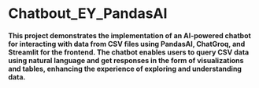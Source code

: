 # Chatbout_EY_PandasAI
#### This project demonstrates the implementation of an AI-powered chatbot for interacting with data from CSV files using PandasAI, ChatGroq, and Streamlit for the frontend. The chatbot enables users to query CSV data using natural language and get responses in the form of visualizations and tables, enhancing the experience of exploring and understanding data.
